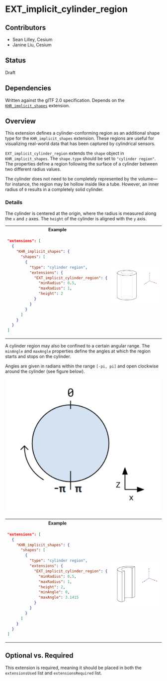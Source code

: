# EXT_implicit_cylinder_region

## Contributors

- Sean Lilley, Cesium
- Janine Liu, Cesium

## Status

Draft

## Dependencies

Written against the glTF 2.0 specification. Depends on the [`KHR_implicit_shapes`](https://github.com/eoineoineoin/glTF/tree/refs/heads/collisionShapeMerge/extensions/2.0/Khronos/KHR_implicit_shapes) extension.

## Overview

This extension defines a cylinder-conforming region as an additional shape type for the `KHR_implicit_shapes` extension. These regions are useful for visualizing real-world data that has been captured by cylindrical sensors.

`EXT_implicit_cylinder_region` extends the `shape` object in `KHR_implicit_shapes`. The `shape.type` should be set to `"cylinder region"`. The properties define a region following the surface of a cylinder between two different radius values.

The cylinder does not need to be completely represented by the volume—for instance, the region may be hollow inside like a tube. However, an inner radius of `0` results in a completely solid cylinder.

### Details

The cylinder is centered at the origin, where the radius is measured along the `x` and `z` axes. The `height` of the cylinder is aligned with the `y` axis.

<table>
  <tr>
    <th>
    Example
    </th>
  </tr>
  <tr>
    <td>

```json
"extensions": [
  {
    "KHR_implicit_shapes": {
      "shapes": [
        {
          "type": "cylinder region",
          "extensions": {
            "EXT_implicit_cylinder_region": {
              "minRadius": 0.5,
              "maxRadius": 1,
              "height": 2
            }
          }
        }
      ]
    }
  }
]
```

  </td>
    <td>
    <img src="figures/hollow-cylinder.png">
    </td>
  </tr>
</table>

A cylinder region may also be confined to a certain angular range. The `minAngle` and `maxAngle` properties define the angles at which the region starts and stops on the cylinder.

Angles are given in radians within the range `[-pi, pi]` and open clockwise around the cylinder (see figure below).

![](figures/cylinder-angle.png)

<table>
  <tr>
    <th>
    Example
    </th>
  </tr>
  <tr>
    <td>

```json
"extensions": [
  {
    "KHR_implicit_shapes": {
      "shapes": [
        {
          "type": "cylinder region",
          "extensions": {
            "EXT_implicit_cylinder_region": {
              "minRadius": 0.5,
              "maxRadius": 1,
              "height": 2,
              "minAngle": 0,
              "maxAngle": 3.1415
            }
          }
        }
      ]
    }
  }
]
```
</td>
    <td>
    <img src="figures/half-cylinder.png">
    </td>
  </tr>
</table>

## Optional vs. Required
This extension is required, meaning it should be placed in both the `extensionsUsed` list and `extensionsRequired` list.
